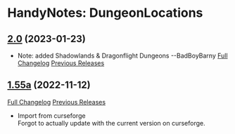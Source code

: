 # HandyNotes: DungeonLocations
## [2.0](https://github.com/Ssesmar/HandyNotes_DungeonLocations) (2023-01-23)
- Note: added Shadowlands & Dragonflight Dungeons --BadBoyBarny
[Full Changelog](https://github.com/Ssesmar/HandyNotes_DungeonLocations/compare/1.55a...2.0) [Previous Releases](https://github.com/Caliaha/HandyNotes_DungeonLocations/releases)

## [1.55a](https://github.com/Caliaha/HandyNotes_DungeonLocations/tree/1.55a) (2022-11-12)
[Full Changelog](https://github.com/Caliaha/HandyNotes_DungeonLocations/compare/1.55...1.55a) [Previous Releases](https://github.com/Caliaha/HandyNotes_DungeonLocations/releases)

- Import from curseforge  
    Forgot to actually update with the current version on curseforge.  
